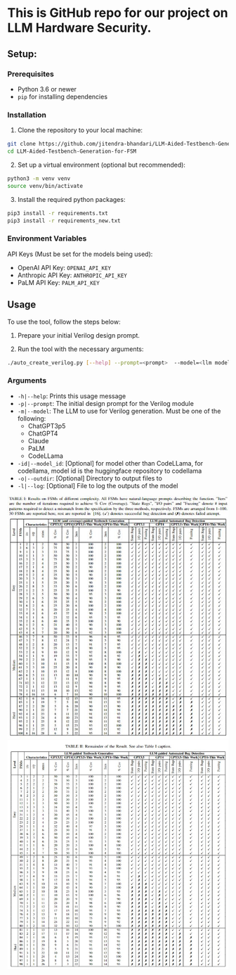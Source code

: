 # This is GitHub repo for our project on LLM Hardware Security.

## Setup:

### Prerequisites

- Python 3.6 or newer
- `pip` for installing dependencies

### Installation

1.  Clone the repository to your local machine:
```sh
git clone https://github.com/jitendra-bhandari/LLM-Aided-Testbench-Generation-for-FSM.git 
cd LLM-Aided-Testbench-Generation-for-FSM
```
2.  Set up a virtual environment (optional but recommended):
```sh
python3 -m venv venv
source venv/bin/activate
```
3.  Install the required python packages:
```sh
pip3 install -r requirements.txt
pip3 install -r requirements_new.txt
```

### Environment Variables
API Keys (Must be set for the models being used):
 - OpenAI API Key: `OPENAI_API_KEY` 
 - Anthropic API Key: `ANTHROPIC_API_KEY`
 - PaLM API Key: `PALM_API_KEY`

## Usage
To use the tool, follow the steps below:

1. Prepare your initial Verilog design prompt.

2. Run the tool with the necessary arguments:
```sh
./auto_create_verilog.py [--help] --prompt=<prompt>  --model=<llm model> --model_id=<model id> --log=<log file>
```
### Arguments
 - `-h|--help`: Prints this usage message
 - `-p|--prompt`: The initial design prompt for the Verilog module
 - `-m|--model`: The LLM to use for Verilog generation. Must be one of the following:
    - ChatGPT3p5
    - ChatGPT4
    - Claude
    - PaLM
    - CodeLLama
 - `-id|--model_id`: [Optional] for model other than CodeLLama, for codellama, model id is the huggingface repository to codellama
 - `-o|--outdir`: [Optional] Directory to output files to
 - `-l|--log`: [Optional] File to log the outputs of the model

![Sample Image](./table1.JPG)
![Sample Image](./rest_50.jpg)


